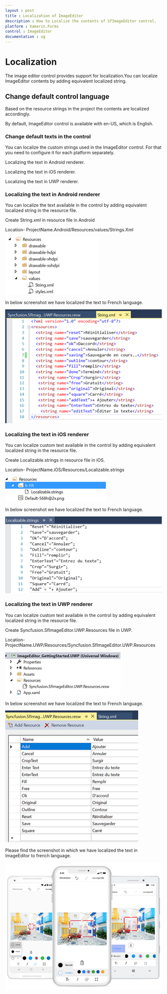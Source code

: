 ```yaml
---
layout : post
title : Localization of ImageEditor
description : How to Localize the contents of SfImageEditor control.
platform : Xamarin.Forms
control : ImageEditor
documentation : ug
---
```


# Localization

The image editor control provides support for localization.You can localize ImageEditor contents by adding equivalent localized string.

## Change default control language

Based on the resource strings in the project the contents are localized accordingly.

By default, ImageEditor control is available with en-US, which is English.

### Change default texts in the control

You can localize the custom strings used in the ImageEditor control. For that you need to configure it for each platform separately.

Localizing the text in Android renderer.

Localizing the text in iOS renderer.

Localizing the text in UWP renderer.

### Localizing the text in Android renderer

You can localize the text available in the control by adding equivalent localized string in the resource file.

Create String.xml in resource file in Android

Location- ProjectName.Android/Resources/values/Strings.Xml

![SfImageEditor](ImageEditor_images/androidstrings.png)

In below screenshot we have localized the text  to French language.

![SfImageEditor](ImageEditor_images/androidresources.png)

### Localizing the text in iOS renderer

You can localize custom text available in the control by adding equivalent localized string in the resource file.

Create Localizable.strings in resource file in iOS.

Location- ProjectName.iOS/Resources/Localizable.strings

![SfImageEditor](ImageEditor_images/iosresources.png)

In below screenshot we have localized the text to French language.

![SfImageEditor](ImageEditor_images/ioslocalizable.png)

### Localizing the text in UWP renderer

You can localize custom text available in the control by adding equivalent localized string in the resource file.

Create Syncfusion.SfImageEditor.UWP.Resources file in UWP.

Location- ProjectName.UWP/Resources/Syncfusion.SfImageEditor.UWP.Resources 

![SfImageEditor](ImageEditor_images/uwpresw.png)

In below screenshot we have localized the text to French language.

![SfImageEditor](ImageEditor_images/uwpresources.png)

Please find the screenshot in which we have localized the text in ImageEditor to french language.

![SfImageEditor](ImageEditor_images/imageframe.png)


 




